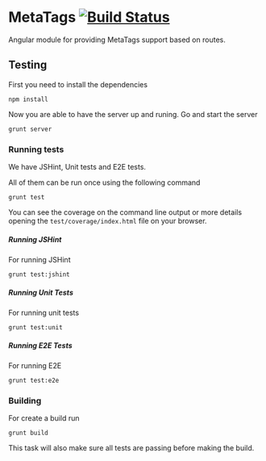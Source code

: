 # MetaTags [![Build Status](https://img.shields.io/travis/thiagofesta/tf-metatags.svg)](https://travis-ci.org/thiagofesta/tf-metatags)

Angular module for providing MetaTags support based on routes.

## Testing

First you need to install the dependencies

    npm install

Now you are able to have the server up and runing. Go and start the server

    grunt server
  

### Running tests

We have JSHint, Unit tests and E2E tests.
 
All of them can be run once using the following command
  
    grunt test
  
You can see the coverage on the command line output or more details opening the `test/coverage/index.html` file on your browser.

  
##### Running JSHint

For running JSHint

    grunt test:jshint
  

##### Running Unit Tests

For running unit tests

    grunt test:unit
  
  
##### Running E2E Tests

For running E2E

    grunt test:e2e
  

### Building

For create a build run

    grunt build
  
This task will also make sure all tests are passing before making the build.
